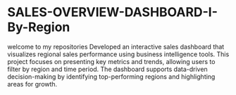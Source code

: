 # SALES-OVERVIEW-DASHBOARD-I-By-Region
welcome to my repositories
Developed an interactive sales dashboard that visualizes regional sales performance using business intelligence tools. This project focuses on presenting key metrics and trends, allowing users to filter by region and time period. The dashboard supports data-driven decision-making by identifying top-performing regions and highlighting areas for growth.
